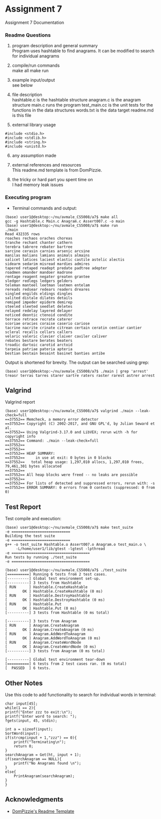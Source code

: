 # Assignment 7

Assignment 7 Documentation

### Readme Questions

1. program description and general summary  
Program uses hashtable to find anagrams. It can be modified to search for individual anagrams
2. compile/run commands  
    make all
    make run
3. example input/output  
see below
4. file description  
hashtable.c is the hashtable structure
anagram.c is the anagram structure
main.c runs the program
test_main.cc is the unit tests for the functions in the data structures
words.txt is the data target
readme.md is this file

5. external library usage  
```
#include <stdio.h>
#include <stdlib.h>
#include <string.h>
#include <unistd.h>
```
6. any assumption made  

7. external references and resources  
This readme.md template is from DomPizzie.
8. the tricky or hard part you spent time on  
I had memory leak issues

### Executing program

* Terminal commands and output: 
```
(base) user1@desktop:~/nu/avmale_CS5008/a7$ make all
gcc -g Hashtable.c Main.c Anagram.c Assert007.c -o main
(base) user1@desktop:~/nu/avmale_CS5008/a7$ make run
./main
Read 432335 rows 
roaches rechaos oraches choreas 
tranche rechant chanter cathern 
terebra tabrere rebater bartree 
sarcine cerasin carnies arsenic arcsine 
manilas malians lamians animals almains 
salicet latices laciest elastic castile astelic alectis 
sidearm sedarim misread mardies admires 
tapered retaped readept predate padtree adepter 
roadmen omander mandoer madrone 
rentage reagent negater greaten grantee 
sledger redlegs ledgers gelders 
teleman manteel leetman leatmen entelam 
rereads redsear redears readers dreares 
singled engilds eldings dingles 
salited distale dilates details 
remiped impeder epiderm demirep 
steeled sleeted seedlet deletes 
relayed redelay layered delayer 
noticed deontic ctenoid condite 
terrace retrace recrate caterer 
scoriae oracies coraise caserio cariose 
tacrine nacrite crinate citrean certain ceratin centiar cantier 
scleral recalls cellars callers 
velaric valeric clavier claiver caviler caliver 
rebates bestare berates beaters 
troadic dartoic carotid arctoid 
tarpeia patriae pateria apteria 
bestian bestain besaint basinet banties antibe
```
Output is shortened for brevity.
The output can be searched using grep:
```
(base) user1@desktop:~/nu/avmale_CS5008/a7$ ./main | grep 'arrest'
treasr terras tarres starer sartre raters raster rarest astrer arrest 
```
## Valgrind

Valgrind report
```
(base) user1@desktop:~/nu/avmale_CS5008/a7$ valgrind ./main --leak-check=full
==37552== Memcheck, a memory error detector
==37552== Copyright (C) 2002-2017, and GNU GPL'd, by Julian Seward et al.
==37552== Using Valgrind-3.17.0 and LibVEX; rerun with -h for copyright info
==37552== Command: ./main --leak-check=full
==37552==  
==37552== 
==37552== HEAP SUMMARY:
==37552==     in use at exit: 0 bytes in 0 blocks
==37552==   total heap usage: 1,297,010 allocs, 1,297,010 frees, 79,461,301 bytes allocated
==37552== 
==37552== All heap blocks were freed -- no leaks are possible
==37552== 
==37552== For lists of detected and suppressed errors, rerun with: -s
==37552== ERROR SUMMARY: 0 errors from 0 contexts (suppressed: 0 from 0)
```

## Test Report

Test compile and execution:
```
(base) user1@desktop:~/nu/avmale_CS5008/a7$ make test_suite 
-e ===========================
Building the test suite
-e ===========================
g++ -o test_suite Hashtable.o Assert007.o Anagram.o test_main.o \
	 -L/home/user1/lib/gtest -lgtest -lpthread
-e ====================================
Run tests by running ./test_suite
-e ====================================

(base) user1@desktop:~/nu/avmale_CS5008/a7$ ./test_suite 
[==========] Running 6 tests from 2 test cases.
[----------] Global test environment set-up.
[----------] 3 tests from Hashtable
[ RUN      ] Hashtable.CreateHashtable
[       OK ] Hashtable.CreateHashtable (0 ms)
[ RUN      ] Hashtable.DestroyHashtable
[       OK ] Hashtable.DestroyHashtable (0 ms)
[ RUN      ] Hashtable.Put
[       OK ] Hashtable.Put (0 ms)
[----------] 3 tests from Hashtable (0 ms total)

[----------] 3 tests from Anagram
[ RUN      ] Anagram.CreateAnagram
[       OK ] Anagram.CreateAnagram (0 ms)
[ RUN      ] Anagram.AddWordToAnagram
[       OK ] Anagram.AddWordToAnagram (0 ms)
[ RUN      ] Anagram.CreateWordNode
[       OK ] Anagram.CreateWordNode (0 ms)
[----------] 3 tests from Anagram (0 ms total)

[----------] Global test environment tear-down
[==========] 6 tests from 2 test cases ran. (0 ms total)
[  PASSED  ] 6 tests.

```

## Other Notes
Use this code to add functionality to search for individual words in terminal:  
```
char input[45];
while(1 == 2){
printf("Enter zzz to exit:\n");
printf("Enter word to search: ");
fgets(input, 45, stdin);

int a = sizeof(input);
SortWord(input);
if(strcmp(input + 1,"zzz") == 0){
    printf("Terminating\n");
    return 0;
}
searchAnagram = Get(ht, input + 1);
if(searchAnagram == NULL){
    printf("No Anagrams found \n");
}
else{
    PrintAnagram(searchAnagram);
}
}
```

## Acknowledgments
* [DomPizzie's Readme Template](https://gist.github.com/fvcproductions/1bfc2d4aecb01a834b46)
